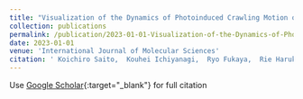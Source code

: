 ```yaml
---
title: "Visualization of the Dynamics of Photoinduced Crawling Motion of 4- ( Methylamino ) Azobenzene Crystals via Diffracted X-ray Tracking"
collection: publications
permalink: /publication/2023-01-01-Visualization-of-the-Dynamics-of-Photoinduced-Crawling-Motion-of-4-Methylamino-Azobenzene-Crystals-via-Diffracted-X-ray-Tracking
date: 2023-01-01
venue: 'International Journal of Molecular Sciences'
citation: ' Koichiro Saito,  Kouhei Ichiyanagi,  Ryo Fukaya,  Rie Haruki,  Shunsuke Nozawa,  Daisuke Sasaki,  Tatsuya Arai,  Yuji Sasaki,  <ins>K. Mcgehee</ins>,  Makoto Saikawa,  Minghao Gao,  Zhichao Wei,  Dennis Kwaria,  Yasuo Norikane, &quot;Visualization of the Dynamics of Photoinduced Crawling Motion of 4- ( Methylamino ) Azobenzene Crystals via Diffracted X-ray Tracking.&quot; <ins>International Journal of Molecular Sciences</ins>, 2023.'
---
```

Use [Google Scholar](https://scholar.google.com/scholar?q=Visualization+of+the+Dynamics+of+Photoinduced+Crawling+Motion+of+4++(+Methylamino+)+Azobenzene+Crystals+via+Diffracted+X+ray+Tracking){:target="_blank"} for full citation